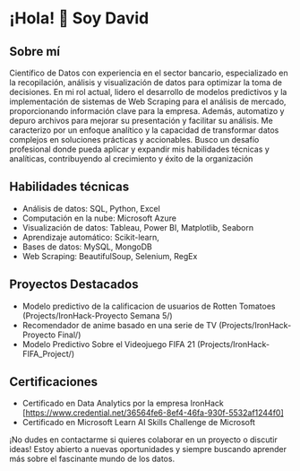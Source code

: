 # ¡Hola! 🌟 Soy David

## Sobre mí

Científico de Datos con experiencia en el sector bancario, especializado en la recopilación, análisis y visualización de datos para optimizar la toma de decisiones. En mi rol actual, lidero el desarrollo de modelos predictivos y la implementación de sistemas de Web Scraping para el análisis de mercado, proporcionando información clave para la empresa. Además, automatizo y depuro archivos para mejorar su presentación y facilitar su análisis.
Me caracterizo por un enfoque analítico y la capacidad de transformar datos complejos en soluciones prácticas y accionables. Busco un desafío profesional donde pueda aplicar y expandir mis habilidades técnicas y analíticas, contribuyendo al crecimiento y éxito de la organización

## Habilidades técnicas

- Análisis de datos: SQL, Python, Excel
- Computación en la nube: Microsoft Azure
- Visualización de datos: Tableau, Power BI, Matplotlib, Seaborn
- Aprendizaje automático: Scikit-learn, 
- Bases de datos: MySQL, MongoDB
- Web Scraping: BeautifulSoup, Selenium, RegEx 

## Proyectos Destacados

- Modelo predictivo de la calificacion de usuarios de Rotten Tomatoes (Projects/IronHack-Proyecto Semana 5/)
- Recomendador de anime basado en una serie de TV (Projects/IronHack-Proyecto Final/)
- Modelo Predictivo Sobre el Videojuego FIFA 21 (Projects/IronHack-FIFA_Project/)

## Certificaciones

- Certificado en Data Analytics por la empresa IronHack [https://www.credential.net/36564fe6-8ef4-46fa-930f-5532af1244f0]
- Certificado en Microsoft Learn AI Skills Challenge de Microsoft

¡No dudes en contactarme si quieres colaborar en un proyecto o discutir ideas! Estoy abierto a nuevas oportunidades y siempre buscando aprender más sobre el fascinante mundo de los datos.

